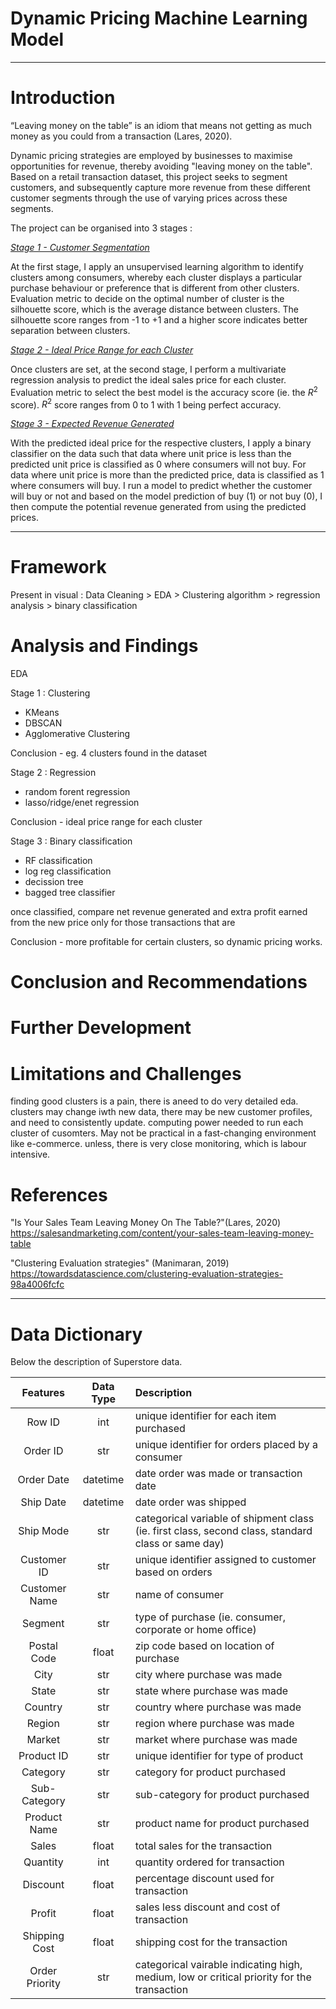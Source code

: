 # Dynamic Pricing Machine Learning Model

----

# Introduction

“Leaving money on the table” is an idiom that means not getting as much money as you could from a transaction (Lares, 2020).

Dynamic pricing strategies are employed by businesses to maximise opportunities for revenue, thereby avoiding "leaving money on the table". Based on a retail transaction dataset, this project seeks to segment customers, and subsequently capture more revenue from these different customer segments through the use of varying prices across these segments. 

The project can be organised into 3 stages : 

<u>*Stage 1 - Customer Segmentation*</u>

At the first stage, I apply an unsupervised learning algorithm to identify clusters among consumers, whereby each cluster displays a particular purchase behaviour or preference that is different from other clusters. Evaluation metric to decide on the optimal number of cluster is the silhouette score, which is the average distance between clusters. The silhouette score ranges from -1 to +1 and a higher score indicates better separation between clusters.


<u>*Stage 2 - Ideal Price Range for each Cluster*</u>

Once clusters are set, at the second stage, I perform a multivariate regression analysis to predict the ideal sales price for each cluster. Evaluation metric to select the best model is the accuracy score (ie. the $R^{2}$ score). $R^{2}$ score ranges from 0 to 1 with 1 being perfect accuracy. 


<u>*Stage 3 - Expected Revenue Generated*</u>

With the predicted ideal price for the respective clusters, I apply a binary classifier on the data such that data where unit price is less than the predicted unit price is classified as 0 where consumers will not buy. For data where unit price is more than the predicted price, data is classified as 1 where consumers will buy. I run a model to predict whether the customer will buy or not and based on the model prediction of buy (1) or not buy (0), I then compute the potential revenue generated from using the predicted prices. 

---

# Framework

Present in visual :
Data Cleaning > EDA > Clustering algorithm > regression analysis > binary classification


# Analysis and Findings

EDA 

Stage 1 : Clustering 
- KMeans
- DBSCAN
- Agglomerative Clustering 

Conclusion - eg. 4 clusters found in the dataset 

Stage 2 : Regression 
- random forent regression 
- lasso/ridge/enet regression 

Conclusion - ideal price range for each cluster 

Stage 3 : Binary classification 
- RF classification 
- log reg classification 
- decission tree
- bagged tree classifier 

once classified, compare net revenue generated and extra profit earned from the new price only for those transactions that are 


Conclusion - more profitable for certain clusters, so dynamic pricing works. 


# Conclusion and Recommendations



# Further Development


# Limitations and Challenges 
finding good clusters is a pain, there is  aneed to do very detailed eda. clusters may change iwth new data, there may be new customer profiles, and need to consistently update. computing power needed to run each cluster of cusomters. May not be practical in a fast-changing environment like e-commerce. unless, there is very close monitoring, which is labour intensive. 


# References

"Is Your Sales Team Leaving Money On The Table?"(Lares, 2020)
https://salesandmarketing.com/content/your-sales-team-leaving-money-table

"Clustering Evaluation strategies" (Manimaran, 2019)
https://towardsdatascience.com/clustering-evaluation-strategies-98a4006fcfc

----

# Data Dictionary

Below the description of Superstore data.

| Features | Data Type | Description |
| :-------: | :--: | :---- |
| Row ID | int | unique identifier for each item purchased |
| Order ID | str | unique identifier for orders placed by a consumer |
| Order Date | datetime | date order was made or transaction date |
| Ship Date | datetime | date order was shipped |
| Ship Mode  | str | categorical variable of shipment class (ie. first class, second class, standard class or same day) |
| Customer ID | str | unique identifier assigned to customer based on orders|             
| Customer Name  | str | name of consumer |       
| Segment  | str  | type of purchase (ie. consumer, corporate or home office) |
| Postal Code | float | zip code based on location of purchase |
| City | str | city where purchase was made |                 
| State | str| state where purchase was made |                     
| Country | str | country where purchase was made |                  
| Region  | str | region where purchase was made |                
| Market | str | market where purchase was made |                 
| Product ID  | str  |  unique identifier for type of product |          
| Category | str  | category for product purchased |              
| Sub-Category | str   | sub-category for product purchased |            
| Product Name  | str  | product name for product purchased |           
| Sales | float | total sales for the transaction |
| Quantity  | int | quantity ordered for transaction |
| Discount | float | percentage discount used for transaction |
| Profit  | float | sales less discount and cost of transaction |
| Shipping Cost | float | shipping cost for the transaction |
| Order Priority | str | categorical vairable indicating high, medium, low or critical priority for the transaction |          
